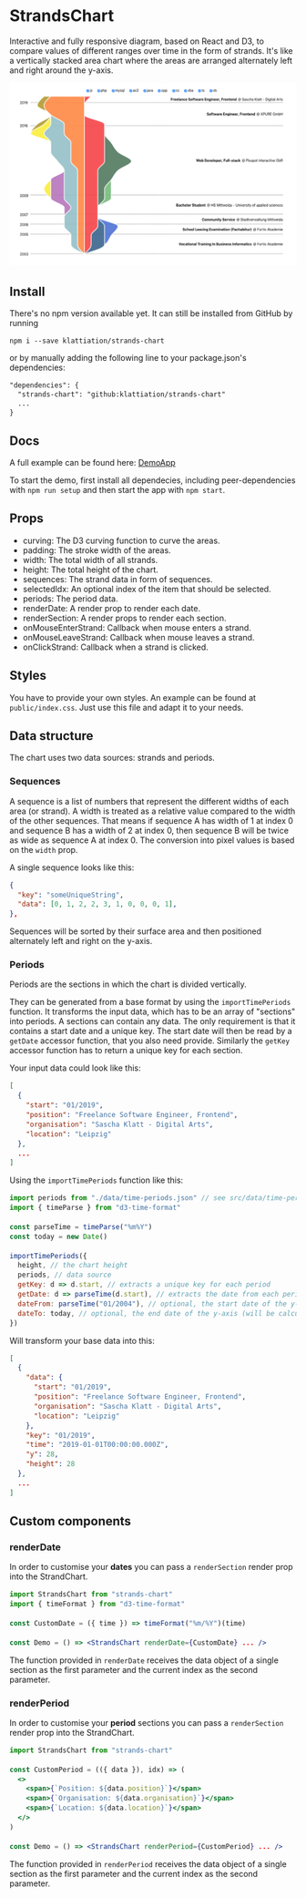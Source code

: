 # StrandsChart

Interactive and fully responsive diagram, based on React and D3, to compare values of different ranges over time in the form of strands. It's like a vertically stacked area chart where the areas are arranged alternately left and right around the y-axis.

<img src="./docs/screenshot.png">

## Install

There's no npm version available yet. It can still be installed from GitHub by running

    npm i --save klattiation/strands-chart

or by manually adding the following line to your package.json's dependencies:

    "dependencies": {
      "strands-chart": "github:klattiation/strands-chart"
      ...
    }

## Docs

A full example can be found here: <a href="./src/DemoApp.js">DemoApp</a>

To start the demo, first install all dependecies, including peer-dependencies with `npm run setup` and then start the app with `npm start`.

## Props

- curving: The D3 curving function to curve the areas.
- padding: The stroke width of the areas.
- width: The total width of all strands.
- height: The total height of the chart.
- sequences: The strand data in form of sequences.
- selectedIdx: An optional index of the item that should be selected.
- periods: The period data.
- renderDate: A render prop to render each date.
- renderSection: A render props to render each section.
- onMouseEnterStrand: Callback when mouse enters a strand.
- onMouseLeaveStrand: Callback when mouse leaves a strand.
- onClickStrand: Callback when a strand is clicked.

## Styles

You have to provide your own styles. An example can be found at `public/index.css`. Just use this file and adapt it to your needs.

## Data structure

The chart uses two data sources: strands and periods.

### Sequences

A sequence is a list of numbers that represent the different widths of each area (or strand). A width is treated as a relative value compared to the width of the other sequences. That means if sequence A has width of 1 at index 0 and sequence B has a width of 2 at index 0, then sequence B will be twice as wide as sequence A at index 0. The conversion into pixel values is based on the `width` prop.

A single sequence looks like this:

```json
{
  "key": "someUniqueString",
  "data": [0, 1, 2, 2, 3, 1, 0, 0, 0, 1],
},
```

Sequences will be sorted by their surface area and then positioned alternately left and right on the y-axis.

### Periods

Periods are the sections in which the chart is divided vertically.

They can be generated from a base format by using the `importTimePeriods` function. It transforms the input data, which has to be an array of "sections" into periods. A sections can contain any data. The only requirement is that it contains a start date and a unique key. The start date will then be read by a `getDate` accessor function, that you also need provide. Similarly the `getKey` accessor function has to return a unique key for each section.

Your input data could look like this:

```json
[
  {
    "start": "01/2019",
    "position": "Freelance Software Engineer, Frontend",
    "organisation": "Sascha Klatt - Digital Arts",
    "location": "Leipzig"
  },
  ...
]
```

Using the `importTimePeriods` function like this:

```javascript
import periods from "./data/time-periods.json" // see src/data/time-periods.json
import { timeParse } from "d3-time-format"

const parseTime = timeParse("%m%Y")
const today = new Date()

importTimePeriods({
  height, // the chart height
  periods, // data source
  getKey: d => d.start, // extracts a unique key for each period
  getDate: d => parseTime(d.start), // extracts the date from each period as a JavaScript Date object
  dateFrom: parseTime("01/2004"), // optional, the start date of the y-axis (will be calculated from the data, if left out)
  dateTo: today, // optional, the end date of the y-axis (will be calculated from the data, if left out)
})
```

Will transform your base data into this:

```json
[
  {
    "data": {
      "start": "01/2019",
      "position": "Freelance Software Engineer, Frontend",
      "organisation": "Sascha Klatt - Digital Arts",
      "location": "Leipzig"
    },
    "key": "01/2019",
    "time": "2019-01-01T00:00:00.000Z",
    "y": 28,
    "height": 28
  },
  ...
]
```

## Custom components

### renderDate

In order to customise your **dates** you can pass a `renderSection` render prop into the StrandChart.

```jsx
import StrandsChart from "strands-chart"
import { timeFormat } from "d3-time-format"

const CustomDate = ({ time }) => timeFormat("%m/%Y")(time)

const Demo = () => <StrandsChart renderDate={CustomDate} ... />
```

The function provided in `renderDate` receives the data object of a single section as the first parameter and the current index as the second parameter.

### renderPeriod

In order to customise your **period** sections you can pass a `renderSection` render prop into the StrandChart.

```jsx
import StrandsChart from "strands-chart"

const CustomPeriod = (({ data }), idx) => (
  <>
    <span>{`Position: ${data.position}`}</span>
    <span>{`Organisation: ${data.organisation}`}</span>
    <span>{`Location: ${data.location}`}</span>
  </>
)

const Demo = () => <StrandsChart renderPeriod={CustomPeriod} ... />
```

The function provided in `renderPeriod` receives the data object of a single section as the first parameter and the current index as the second parameter.
